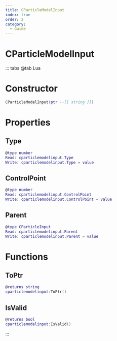 ```yaml
---
title: CParticleModelInput
index: true
order: 2
category:
  - Guide
---
```


# CParticleModelInput

::: tabs
@tab Lua
# Constructor
```lua
CParticleModelInput(ptr --[[ string ]])
```
# Properties
## Type 
```lua
@type number
Read: cparticlemodelinput.Type
Write: cparticlemodelinput.Type = value
```
## ControlPoint 
```lua
@type number
Read: cparticlemodelinput.ControlPoint
Write: cparticlemodelinput.ControlPoint = value
```
## Parent 
```lua
@type CParticleInput
Read: cparticlemodelinput.Parent
Write: cparticlemodelinput.Parent = value
```
# Functions
## ToPtr
```lua
@returns string
cparticlemodelinput:ToPtr()
```
## IsValid
```lua
@returns bool
cparticlemodelinput:IsValid()
```

:::
